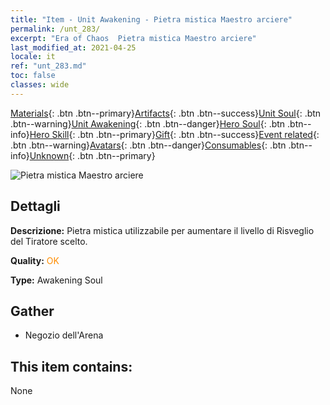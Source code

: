 ```yaml
---
title: "Item - Unit Awakening - Pietra mistica Maestro arciere"
permalink: /unt_283/
excerpt: "Era of Chaos  Pietra mistica Maestro arciere"
last_modified_at: 2021-04-25
locale: it
ref: "unt_283.md"
toc: false
classes: wide
---
```

 [Materials](/ItemsIT/){: .btn .btn--primary}[Artifacts](/ItemsIT/Artifacts/){: .btn .btn--success}[Unit Soul](/ItemsIT/UnitSoul/){: .btn .btn--warning}[Unit Awakening](/ItemsIT/UnitAwakening/){: .btn .btn--danger}[Hero Soul](/ItemsIT/HeroSoul/){: .btn .btn--info}[Hero Skill](/ItemsIT/HeroSkill/){: .btn .btn--primary}[Gift](/ItemsIT/Gift/){: .btn .btn--success}[Event related](/ItemsIT/Events/){: .btn .btn--warning}[Avatars](/ItemsIT/Avatars/){: .btn .btn--danger}[Consumables](/ItemsIT/Consumables/){: .btn .btn--info}[Unknown](/ItemsIT/Unknown/){: .btn .btn--primary}

 ![Pietra mistica Maestro arciere](/images/u/tia_nushou.jpg)

## Dettagli
 **Descrizione:** Pietra mistica utilizzabile per aumentare il livello di Risveglio del Tiratore scelto.

 **Quality:** <span style="color: #FF8C00">OK</span>

 **Type:** Awakening Soul

## Gather

*    Negozio dell'Arena 

## This item contains:

  None

